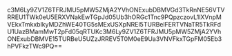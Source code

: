 c3M6Ly9ZV1Z6TFRJMU5pMW5ZMjA2YVhONExubDBMVGd3TkRnNE56VTVRREU1TWk0eU5ERXVNakEwTGpJd05Ub3hORGc1Tnc9PQpzczovL1lXVnpMVEkxTmkxblkyMDZhWE40TG5sMExUSXpNREl5TURBelFERTVNaTR5TkRFdU1UazBMamMwT2pFd05qRTUKc3M6Ly9ZV1Z6TFRJMU5pMW5ZMjA2YVhONExubDBMVE15TURBeU5UZzJRREV5T0M0eE9Ua3VNVFkxTGpFM05Eb3hPVFkzTWc9PQ==